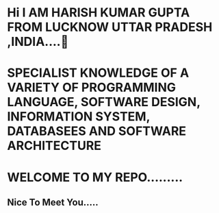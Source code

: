 <h1>Hi I AM HARISH KUMAR GUPTA FROM LUCKNOW UTTAR PRADESH ,INDIA....👋</h1>
<h1>SPECIALIST KNOWLEDGE OF A VARIETY OF PROGRAMMING LANGUAGE, SOFTWARE DESIGN, INFORMATION SYSTEM, DATABASEES AND SOFTWARE ARCHITECTURE</h1>
<h1> WELCOME TO MY REPO.........</h1>
<h2>Nice To Meet You.....</h2>
<!--
**Harish2003k/Harish2003k** is a ✨ _special_ ✨ repository because its `README.md` (this file) appears on your GitHub profile.

Here are some ideas to get you started:

- 🔭 I’m currently working on ...
- 🌱 I’m currently learning ...
- 👯 I’m looking to collaborate on ...
- 🤔 I’m looking for help with ...
- 💬 Ask me about ...
- 📫 How to reach me: ...
- 😄 Pronouns: ...
- ⚡ Fun fact: ...
-->
